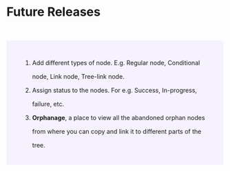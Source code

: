 # Future Releases

<div class="future-releases" id="future-releases">
  <ol>
  <li>Add different types of node. E.g. Regular node, Conditional node, Link node, Tree-link node.
  </li>
  <li>Assign status to the nodes. For e.g. Success, In-progress, failure, etc.
  </li>
  <li><b>Orphanage</b>, a place to view all the abandoned orphan nodes from where you can copy and link it to different parts of the tree.
  </li>
  </ol>
</div>

<style>
  h2#future-releases {
    visibility: hidden;
  }

.future-releases {
  margin-top: 50px;
  background-color: rgba(180, 134, 255, 0.1);
  padding: 24px 30px 15px 24px;
  max-width: 880px;
}

ol {
  margin-top: 12px;
  margin-left: 12px;
}

ol li {
  line-height: 32px;
}
</style>
